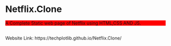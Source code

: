 # Netflix.Clone


<p style="background-color:red">A Complete Static web page of Netflix using  HTML,CSS AND JS.</P><br>
Website Link: https://techplotlib.github.io/Netflix.Clone/

